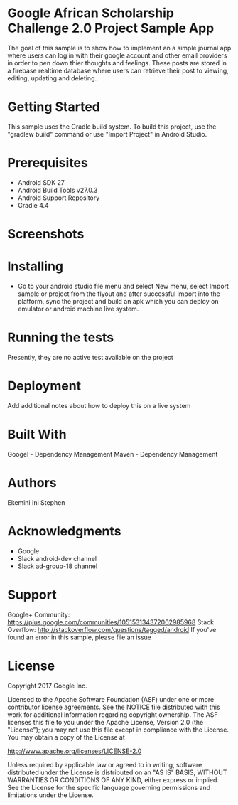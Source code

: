 # Google African Scholarship Challenge 2.0 Project Sample App

The goal of this sample is to show how to implement an a simple journal app where users can log in with their google account and other email providers in order to pen down thier thoughts and feelings. These posts are stored in a firebase realtime database where users can retrieve their post to viewing, editing, updating and deleting.

# Getting Started

This sample uses the Gradle build system. To build this project, use the "gradlew build" command or use "Import Project" in Android Studio.

# Prerequisites

- Android SDK 27
- Android Build Tools v27.0.3
- Android Support Repository
- Gradle 4.4

# Screenshots



# Installing

- Go to your android studio file menu and select New menu, select Import sample or project from the flyout and after successful import     into the platform, sync the project and build an apk which you can  deploy on emulator or android machine live system.

# Running the tests

Presently, they are no active test available on the project

# Deployment

Add additional notes about how to deploy this on a live system

# Built With

Googel - Dependency Management
Maven - Dependency Management


# Authors

Ekemini Ini Stephen

# Acknowledgments

- Google
- Slack android-dev channel
- Slack ad-group-18 channel

# Support

Google+ Community: https://plus.google.com/communities/105153134372062985968
Stack Overflow: http://stackoverflow.com/questions/tagged/android
If you've found an error in this sample, please file an issue

# License

Copyright 2017 Google Inc.

Licensed to the Apache Software Foundation (ASF) under one or more contributor license agreements. See the NOTICE file distributed with this work for additional information regarding copyright ownership. The ASF licenses this file to you under the Apache License, Version 2.0 (the "License"); you may not use this file except in compliance with the License. You may obtain a copy of the License at

http://www.apache.org/licenses/LICENSE-2.0

Unless required by applicable law or agreed to in writing, software distributed under the License is distributed on an "AS IS" BASIS, WITHOUT WARRANTIES OR CONDITIONS OF ANY KIND, either express or implied. See the License for the specific language governing permissions and limitations under the License.
